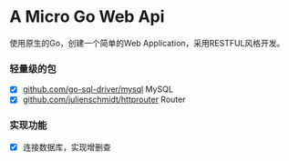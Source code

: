 # A Micro Go Web Api

使用原生的Go，创建一个简单的Web Application，采用RESTFUL风格开发。

### 轻量级的包

- [x] [github.com/go-sql-driver/mysql](https://github.com/go-sql-driver/mysql) MySQL
- [x] [github.com/julienschmidt/httprouter](https://github.com/julienschmidt/httprouter) Router

### 实现功能
- [x] 连接数据库，实现增删查